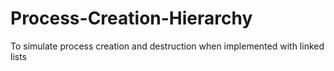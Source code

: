 # Process-Creation-Hierarchy
To simulate process creation and destruction when implemented with linked lists
